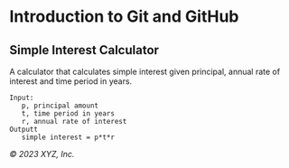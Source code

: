 # Introduction to Git and GitHub

## Simple Interest Calculator

A calculator that calculates simple interest given principal, annual rate of interest and time period in years.

```
Input:
   p, principal amount
   t, time period in years
   r, annual rate of interest
Outputt
   simple interest = p*t*r
```

_© 2023 XYZ, Inc._
